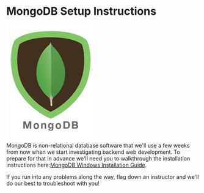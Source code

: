 # MongoDB Setup Instructions

<img align="center" src="../../assets/mongo.png">

MongoDB is non-relational database software that we'll use a few weeks from now when we start investigating backend web development. To prepare for that in advance we'll need you to walkthrough the installation instructions here:[MongoDB Windows Installation Guide](https://docs.mongodb.com/manual/tutorial/install-mongodb-on-windows/).

If you run into any problems along the way, flag down an instructor and we'll do our best to troubleshoot with you!